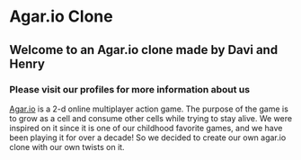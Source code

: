 <h1> Agar.io Clone </h1>

<h2> Welcome to an Agar.io clone made by Davi and Henry </h2>

<h3> Please visit our profiles for more information about us </h3>

[Agar.io](https://agar.io) is a 2-d online multiplayer action game. The purpose of the game is to grow as a cell and consume other cells while trying to stay alive. We were inspired on it since it is one of our childhood favorite games, and we have been playing it for over a decade! So we decided to create our own agar.io clone with our own twists on it. 
